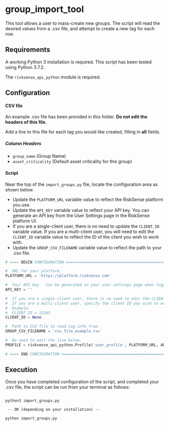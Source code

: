 # group_import_tool

This tool allows a user to mass-create new groups.  The script will read the desired values
from a .csv file, and attempt to create a new tag for each row.


## Requirements
A working Python 3 installation is required.  This script has been tested using Python 3.7.2.

The `risksense_api_python` module is required.


## Configuration
#### CSV file
An example .csv file has been provided in this folder.  __Do not edit the headers of this file.__

Add a line to this file for each tag you would like created, filling in __all__ fields.

##### Column Headers
* `group_name` (Group Name)
* `asset_criticality` (Default asset criticality for this group)


#### Script
Near the top of the `import_groups.py` file, locate the configuration area as shown below.  
* Update the `PLATFORM_URL` variable value to reflect the RiskSense platform you use.
* Update the `API_KEY` variable value to reflect your API key.  You can generate an API key from the User Settings page
  in the RiskSense platform UI.
* If you are a single-client user, there is no need to update the `CLIENT_ID` variable value.  If you are a multi-client
  user, you will need to edit the `CLIENT_ID` variable value to reflect the ID of the client you wish to work with.
* Update the `GROUP_CSV_FILENAME` variable value to reflect the path to your .csv file.

```python
# ==== BEGIN CONFIGURATION ============================================================================================

#  URL for your platform.
PLATFORM_URL = 'https://platform.risksense.com'

#  Your API key.  Can be generated on your user settings page when logged in to the RiskSense platform.
API_KEY = ''

#  If you are a single-client user, there is no need to edit the CLIENT_ID variable.
#  If you are a multi-client user, specify the client ID you wish to work with here.
#  Example:
#  CLIENT_ID = 12345
CLIENT_ID = None

#  Path to CSV file to read tag info from.
GROUP_CSV_FILENAME = 'csv_file_example.csv'

#  No need to edit the line below.
PROFILE = risksense_api_python.Profile('user_profile', PLATFORM_URL, API_KEY)

# ==== END CONFIGURATION ==============================================================================================
```

## Execution
Once you have completed configuration of the script, and completed your .csv file, the script can be run from your
terminal as follows:

```commandline

python3 import_groups.py

 -- OR (depending on your installation) --

python import_groups.py

```
